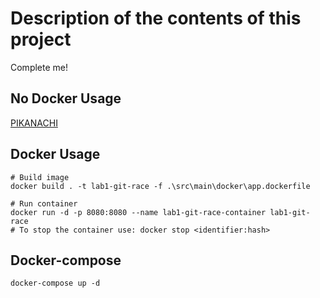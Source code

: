 # Description of the contents of this project

Complete me!

## No Docker Usage

[PIKANACHI](https://github.com/pikanachi/lab1-git-race/commit/534226f51adec6cb951025122bb25c1c9f05a389)

## Docker Usage
```
# Build image
docker build . -t lab1-git-race -f .\src\main\docker\app.dockerfile

# Run container
docker run -d -p 8080:8080 --name lab1-git-race-container lab1-git-race
# To stop the container use: docker stop <identifier:hash>
```

## Docker-compose
```
docker-compose up -d
```